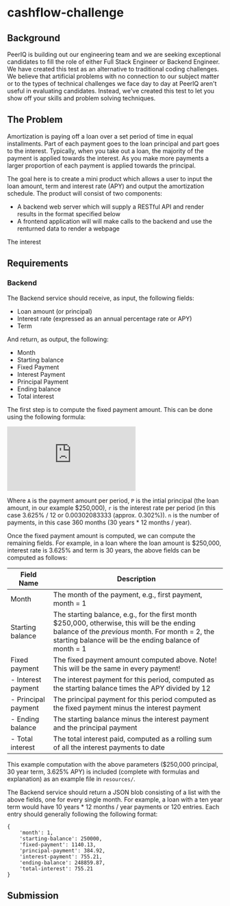 # cashflow-challenge

## Background

PeerIQ is building out our engineering team and we are seeking exceptional candidates to fill the
role of either Full Stack Engineer or Backend Engineer. We have created this test as an alternative
to traditional coding challenges. We believe that artificial problems with no
connection to our subject matter or to the types of technical challenges we face day to day at
PeerIQ aren't useful in evaluating candidates. Instead, we've created this test to let you show off
your skills and problem solving techniques.

## The Problem

Amortization is paying off a loan over a set period of time in equal installments. Part of each
payment goes to the loan principal and part goes to the interest. Typically, when you take out
a loan, the majority of the payment is applied towards the interest. As you make more payments a larger
proportion of each payment is applied towards the principal.

The goal here is to create a mini product which allows a user to input the loan amount, term and
interest rate (APY) and output the amortization schedule. The product will consist of two components:

- A backend web server which will supply a RESTful API and render results in the format specified below
- A frontend application will will make calls to the backend and use the renturned data to render
a webpage

The interest

## Requirements

### Backend

The Backend service should receive, as input, the following fields:

- Loan amount (or principal)
- Interest rate (expressed as an annual percentage rate or APY)
- Term

And return, as output, the following:

- Month
- Starting balance
- Fixed Payment
- Interest Payment
- Principal Payment
- Ending balance
- Total interest


The first step is to compute the fixed payment amount. This can be done using the following formula:

![equation](https://latex.codecogs.com/gif.latex?A%20%3D%20P%20%5Cfrac%7Br%281&plus;r%29%5En%7D%7B%281&plus;r%29%5En%20-%201%7D)

Where `A` is the payment amount per period, `P` is the intial principal (the loan amount, in our example
$250,000), `r` is the interest rate per period (in this case 3.625% / 12 or 0.00302083333 (approx. 0.302%)). `n` is the number of payments, in this case 360 months (30 years * 12 months / year).

Once the fixed payment amount is computed, we can compute the remaining fields.
For example, in a loan where the loan amount is $250,000, interest rate is 3.625% and term is 30 years, the
above fields can be computed as follows:

Field Name | Description
--- | ----
Month | The month of the payment, e.g., first payment, month = 1
Starting balance | The starting balance, e.g., for the first month $250,000, otherwise, this will be the ending balance of the *previous* month. For month = 2, the starting balance will be the ending balance of month = 1
Fixed payment | The fixed payment amount computed above. Note! This will be the same in every payment!
- Interest payment | The interest payment for this period, computed as the starting balance times the APY divided by 12
- Principal payment | The principal payment for this period computed as the fixed payment minus the interest payment
- Ending balance | The starting balance minus the interest payment and the principal payment
- Total interest | The total interest paid, computed as a rolling sum of all the interest payments to date

This example computation with the above parameters ($250,000 principal, 30 year term, 3.625% APY)
is included (complete with formulas and explanation) as an example file
in `resources/`.

The Backend service should return a JSON blob consisting of a list with the above fields, one
for every single month. For example, a loan with a ten year term would have 10 years * 12 months / year
payments or 120 entries. Each entry should generally following the following format:

```
{
    'month': 1,
    'starting-balance': 250000,
    'fixed-payment': 1140.13,
    'principal-payment': 384.92,
    'interest-payment': 755.21,
    'ending-balance': 248859.87,
    'total-interest': 755.21
}
```

## Submission
